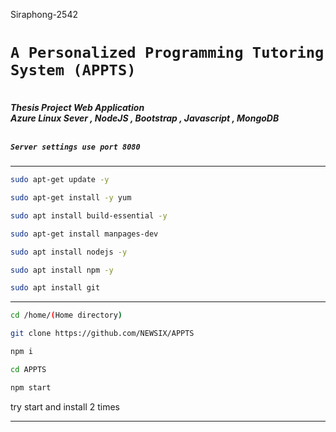 Siraphong-2542
# `A Personalized Programming Tutoring System (APPTS)`
<h5>
<br>Thesis Project Web Application 
<br> Azure Linux Sever , NodeJS , Bootstrap , Javascript , MongoDB
    
<br> ``` Server settings use port 8080 ```
</h5>

---

    
```sh
sudo apt-get update -y
```
```sh    
sudo apt-get install -y yum
```
```sh
sudo apt install build-essential -y
```
```sh
sudo apt-get install manpages-dev
```
```sh
sudo apt install nodejs -y
```
```sh
sudo apt install npm -y
```
```sh
sudo apt install git
```
    
---
```sh
cd /home/(Home directory)
```
```sh
git clone https://github.com/NEWSIX/APPTS
```
```sh
npm i
```
```sh
cd APPTS
```
```sh
npm start
```
try start and install 2 times

---
